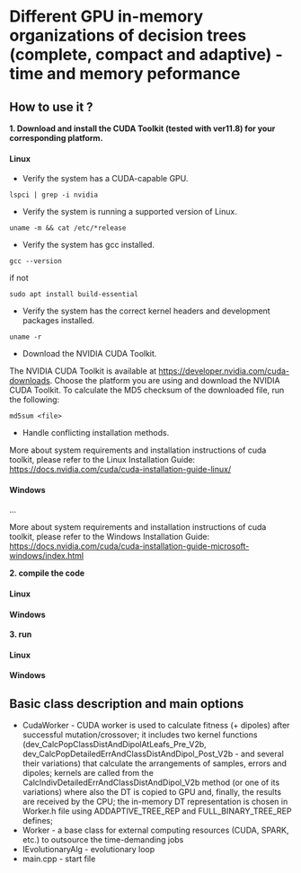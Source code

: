 # Different GPU in-memory organizations of decision trees (complete, compact and adaptive) - time and memory peformance

## How to use it ?

**1. Download and install the CUDA Toolkit (tested with ver11.8) for your corresponding platform.**

#### Linux
- Verify the system has a CUDA-capable GPU.
```
lspci | grep -i nvidia
```

- Verify the system is running a supported version of Linux.
```
uname -m && cat /etc/*release
```

- Verify the system has gcc installed.
```
gcc --version
```
if not
```
sudo apt install build-essential
```

- Verify the system has the correct kernel headers and development packages installed.
```
uname -r
```

- Download the NVIDIA CUDA Toolkit.
  
The NVIDIA CUDA Toolkit is available at https://developer.nvidia.com/cuda-downloads.
Choose the platform you are using and download the NVIDIA CUDA Toolkit.
To calculate the MD5 checksum of the downloaded file, run the following:
```
md5sum <file>
```

- Handle conflicting installation methods.

More about system requirements and installation instructions of cuda toolkit, please refer to the Linux Installation Guide:
https://docs.nvidia.com/cuda/cuda-installation-guide-linux/


#### Windows
...

More about system requirements and installation instructions of cuda toolkit, please refer to the Windows Installation Guide:
https://docs.nvidia.com/cuda/cuda-installation-guide-microsoft-windows/index.html

**2. compile the code**
#### Linux
#### Windows

**3. run**
#### Linux
#### Windows

## Basic class description and main options

- CudaWorker - CUDA worker is used to calculate fitness (+ dipoles) after successful mutation/crossover; it includes two kernel functions (dev_CalcPopClassDistAndDipolAtLeafs_Pre_V2b, dev_CalcPopDetailedErrAndClassDistAndDipol_Post_V2b - and several their variations) that calculate the arrangements of samples, errors and dipoles; kernels are called from the CalcIndivDetailedErrAndClassDistAndDipol_V2b method (or one of its variations) where also the DT is copied to GPU and, finally, the results are received by the CPU; the in-memory DT representation is chosen in Worker.h file using ADDAPTIVE_TREE_REP and FULL_BINARY_TREE_REP defines;
- Worker - a base class for external computing resources (CUDA, SPARK, etc.) to outsource the time-demanding jobs
- IEvolutionaryAlg - evolutionary loop
- main.cpp - start file

